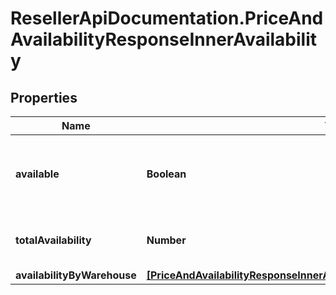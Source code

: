 # ResellerApiDocumentation.PriceAndAvailabilityResponseInnerAvailability

## Properties

Name | Type | Description | Notes
------------ | ------------- | ------------- | -------------
**available** | **Boolean** | Boolean that indicates if the product ordered is available | [optional] 
**totalAvailability** | **Number** | The total amount of available products | [optional] 
**availabilityByWarehouse** | [**[PriceAndAvailabilityResponseInnerAvailabilityAvailabilityByWarehouseInner]**](PriceAndAvailabilityResponseInnerAvailabilityAvailabilityByWarehouseInner.md) |  | [optional] 


